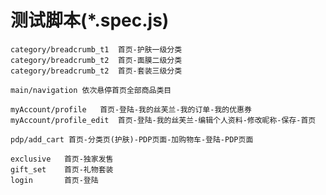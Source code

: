 测试脚本(*.spec.js)
================

    category/breadcrumb_t1  首页-护肤一级分类
    category/breadcrumb_t2  首页-面膜二级分类
    category/breadcrumb_t2  首页-套装三级分类

    main/navigation 依次悬停首页全部商品类目

    myAccount/profile   首页-登陆-我的丝芙兰-我的订单-我的优惠券
    myAccount/profile_edit  首页-登陆-我的丝芙兰-编辑个人资料-修改昵称-保存-首页

    pdp/add_cart 首页-分类页(护肤)-PDP页面-加购物车-登陆-PDP页面

    exclusive   首页-独家发售
    gift_set    首页-礼物套装
    login       首页-登陆

    

 